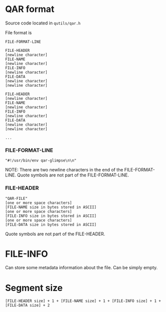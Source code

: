 # QAR format

Source code located in `qutils/qar.h`

File format is

```
FILE-FORMAT-LINE

FILE-HEADER
[newline character]
FILE-NAME
[newline character]
FILE-INFO
[newline character]
FILE-DATA
[newline character]
[newline character]

FILE-HEADER
[newline character]
FILE-NAME
[newline character]
FILE-INFO
[newline character]
FILE-DATA
[newline character]
[newline character]

...

```

### FILE-FORMAT-LINE

```
"#!/usr/bin/env qar-glimpse\n\n"
```

NOTE: There are two newline characters in the end of the FILE-FORMAT-LINE.
Quote symbols are not part of the FILE-FORMAT-LINE.

### FILE-HEADER

```
"QAR-FILE"
[one or more space characters]
[FILE-NAME size in bytes stored in ASCII]
[one or more space characters]
[FILE-INFO size in bytes stored in ASCII]
[one or more space characters]
[FILE-DATA size in bytes stored in ASCII]
```

Quote symbols are not part of the FILE-HEADER.

# FILE-INFO

Can store some metadata information about the file. Can be simply empty.

# Segment size

```
[FILE-HEADER size] + 1 + [FILE-NAME size] + 1 + [FILE-INFO size] + 1 + [FILE-DATA size] + 2
```
